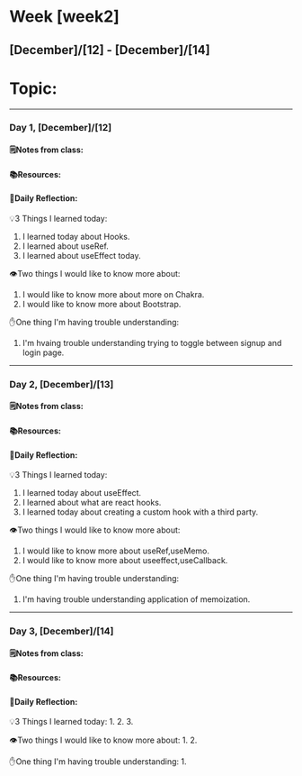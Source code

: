 # Week [week2]
## [December]/[12] - [December]/[14]

# Topic:

___

### Day 1, [December]/[12]

#### 🗒️Notes from class:

#### 📚Resources:


#### 💭Daily Reflection:

💡3 Things I learned today:
1. I learned today about Hooks.
2. I learned about useRef.
3. I learned about useEffect today.

👁️Two things I would like to know more about:
1. I would like to know more about more on Chakra.
2. I would like to know more about Bootstrap.

✋One thing I'm having trouble understanding:
1. I'm hvaing trouble understanding trying to toggle between signup and login page.


___

### Day 2, [December]/[13] 

#### 🗒️Notes from class:

#### 📚Resources:


#### 💭Daily Reflection:

💡3 Things I learned today:
1. I learned today about useEffect.
2. I learned about what are react hooks.
3. I learned today about creating a custom hook with a third party.

👁️Two things I would like to know more about:
1. I would like to know more about useRef,useMemo.
2. I would like to know more about useeffect,useCallback.

✋One thing I'm having trouble understanding:
1. I'm having trouble understanding application of memoization.

___

### Day 3, [December]/[14]
#### 🗒️Notes from class:

#### 📚Resources:


#### 💭Daily Reflection:

💡3 Things I learned today:
1.
2.
3. 

👁️Two things I would like to know more about:
1. 
2. 

✋One thing I'm having trouble understanding:
1. 
 

